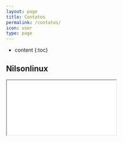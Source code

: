 ```yaml
---
layout: page
title: Contatos
permalink: /contatos/
icon: user
type: page
---
```


* content
{:toc}

## Nilsonlinux

<div class="col-s12">
  <div class="icontain">
    <iframe src="{{site.contact_url}}">Loading...</iframe>
  </div>
</div>